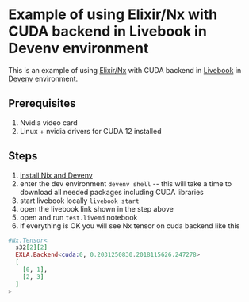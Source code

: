 # Example of using Elixir/Nx with CUDA backend in Livebook in Devenv environment

This is an example of using [Elixir/Nx](https://github.com/elixir-nx/) with CUDA backend in [Livebook](https://livebook.dev/) in [Devenv](https://devenv.sh/) environment.


## Prerequisites

1. Nvidia video card
2. Linux + nvidia drivers for CUDA 12 installed


## Steps

1. [install Nix and Devenv](https://devenv.sh/getting-started/)
2. enter the dev environment `devenv shell` -- this will take a time to download all needed packages including CUDA libraries
3. start livebook locally `livebook start`
4. open the livebook link shown in the step above
5. open and run `test.livemd` notebook
6. if everything is OK you will see Nx tensor on cuda backend like this
```elixir
#Nx.Tensor<
  s32[2][2]
  EXLA.Backend<cuda:0, 0.2031250830.2018115626.247278>
  [
    [0, 1],
    [2, 3]
  ]
>
```

